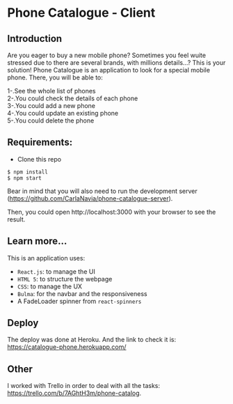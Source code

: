 # Phone Catalogue - Client

## Introduction

Are you eager to buy a new mobile phone? Sometimes you feel wuite stressed due to there are several brands, with millions details...? This is your solution! Phone Catalogue is an application to look for a special mobile phone. There, you will be able to:

1-.See the whole list of phones\
2-.You could check the details of each phone\
3-.You could add a new phone\
4-.You could update an existing phone\
5-.You could delete the phone


## Requirements:

- Clone this repo
```
$ npm install
$ npm start
```
Bear in mind that you will also need to run the development server (https://github.com/CarlaNavia/phone-catalogue-server).

Then, you could open http://localhost:3000 with your browser to see the result.


## Learn more...

This is an application uses:
- `React.js`: to manage the UI
- `HTML 5`: to structure the webpage
- `CSS`: to manage the UX 
- `Bulma`: for the navbar and the responsiveness
- A FadeLoader spinner from `react-spinners` 

## Deploy

The deploy was done at Heroku. And the link to check it is: https://catalogue-phone.herokuapp.com/

## Other

I worked with Trello in order to deal with all the tasks: https://trello.com/b/7AGhtH3m/phone-catalog. 